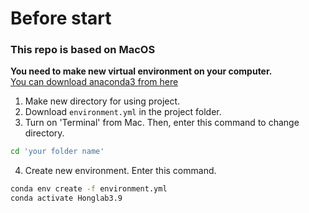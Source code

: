 # Before start
### This repo is based on MacOS 
__You need to make new virtual environment on your computer.__   
[You can download anaconda3 from here](https://www.anaconda.com/download)

1. Make new directory for using project.
2. Download ``environment.yml`` in the project folder.
3. Turn on 'Terminal' from Mac. Then, enter this command to change directory.
 ```bash
 cd 'your folder name'
 ```

4. Create new environment. Enter this command.

```bash
conda env create -f environment.yml 
conda activate Honglab3.9
```